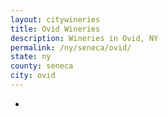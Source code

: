 ```yaml
---
layout: citywineries
title: Ovid Wineries
description: Wineries in Ovid, NY
permalink: /ny/seneca/ovid/
state: ny
county: seneca
city: ovid
---
```

-
